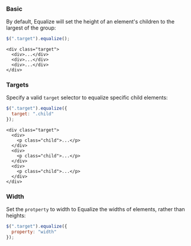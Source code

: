 ### Basic

By default, Equalize will set the height of an element's children to the largest of the group:

```javascript
$(".target").equalize();
```

```markup
<div class="target">
  <div>...</div>
  <div>...</div>
  <div>...</div>
</div>
```

### Targets

Specify a valid `target` selector to equalize specific child elements:

```javascript
$(".target").equalize({
  target: ".child"
});
```

```markup
<div class="target">
  <div>
    <p class="child">...</p>
  </div>
  <div>
    <p class="child">...</p>
  </div>
  <div>
    <p class="child">...</p>
  </div>
</div>
```

### Width

Set the `protperty` to width to Equalize the widths of elements, rather than heights:

```javascript
$(".target").equalize({
  property: "width"
});
```
